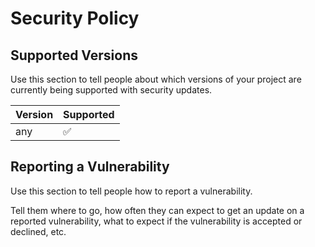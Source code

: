 # Security Policy

## Supported Versions

Use this section to tell people about which versions of your project are
currently being supported with security updates.

| Version | Supported          |
| ------- | ------------------ |
| any     | :white_check_mark: |


## Reporting a Vulnerability

Use this section to tell people how to report a vulnerability.

Tell them where to go, how often they can expect to get an update on a
reported vulnerability, what to expect if the vulnerability is accepted or
declined, etc.
